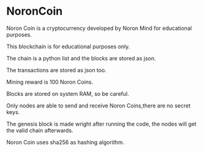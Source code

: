 # NoronCoin

Noron Coin is a cryptocurrency developed by Noron Mind for educational purposes.

This blockchain is for educational purposes only.

The chain is a python list and the blocks are stored as json.

The transactions are stored as json too.

Mining reward is 100 Noron Coins.

Blocks are stored on system RAM, so be careful.

Only nodes are able to send and receive Noron Coins,there are no secret keys.

The genesis block is made wright after running the code, the nodes will get the valid chain afterwards.

Noron Coin uses sha256 as hashing algorithm.
